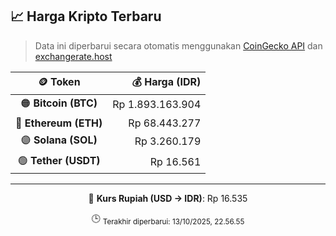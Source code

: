 

<!-- HARGA_KRIPTO -->
## 📈 Harga Kripto Terbaru

> Data ini diperbarui secara otomatis menggunakan [CoinGecko API](https://www.coingecko.com/) dan [exchangerate.host](https://exchangerate.host/)

<div align="center">

| 🪙 Token | 💰 Harga (IDR) |
|:------:|---------------:|
| 🟠 **Bitcoin (BTC)**   | Rp 1.893.163.904 |
| 🔵 **Ethereum (ETH)**  | Rp 68.443.277 |
| 🟣 **Solana (SOL)**    | Rp 3.260.179 |
| 🟢 **Tether (USDT)**   | Rp 16.561 |

---

💱 **Kurs Rupiah (USD → IDR)**: Rp 16.535

🕒 <sub>Terakhir diperbarui: 13/10/2025, 22.56.55</sub>

</div>
<!-- /HARGA_KRIPTO -->